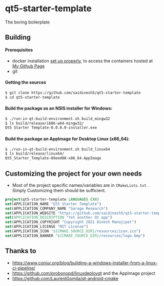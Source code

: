 # qt5-starter-template

The boring boilerplate

## Building

#### Prerequisites
* docker installation [set up properly](https://docs.docker.com/get-started/), to access the containers hosted at [My Github Page](https://github.com/saidinesh5?tab=packages&repo_name=qt5-starter-template)
* git

#### Getting the sources
```bash
$ git clone https://github.com/saidinesh5/qt5-starter-template
$ cd qt5-starter-template
```

#### Build the package as an NSIS installer for Windows:

```bash
$ ./run-in-qt-build-environment.sh build_mingw32
$ ls build/release/i686-w64-mingw32/
Qt5 Starter Template-0.0.0.0-installer.exe
```

#### Build the package an AppImage for Desktop Linux (x86_64):

```bash
$ ./run-in-qt-build-environment.sh build_linux64
$ ls build/release/linux64/
Qt5_Starter_Template-89eed88-x86_64.AppImage
```

## Customizing the project for your own needs

* Most of the project specific names/variables are in `CMakeLists.txt` . Simply Customizing them should be sufficient.

```CMake
project(qt5-starter-template LANGUAGES CXX)
set(APPLICATION_NAME "Qt5 Starter Template")
set(APPLICATION_COMPANY_NAME "Garage Research")
set(APPLICATION_WEBSITE "https://github.com/saidinesh5/qt5-starter-template")
set(APPLICATION_DESCRIPTION "Yet another Qt app")
set(APPLICATION_COPYRIGHT "Copyright 2021 Dinesh Manajipet")
set(APPLICATION_LICENSE "MIT License")
set(APPLICATION_ICON "${CMAKE_SOURCE_DIR}/resources/icon.ico")
set(APPLICATION_BANNER "${CMAKE_SOURCE_DIR}/resources/logo.bmp")
```

## Thanks to
* https://www.conjur.org/blog/building-a-windows-installer-from-a-linux-ci-pipeline/
* https://github.com/probonopd/linuxdeployqt and the AppImage project
* https://github.com/LaurentGomila/qt-android-cmake
